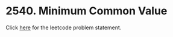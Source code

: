 # 2540. Minimum Common Value

Click [here](https://leetcode.com/problems/minimum-common-value/) for the leetcode problem statement.
